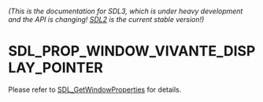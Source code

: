 ###### (This is the documentation for SDL3, which is under heavy development and the API is changing! [SDL2](https://wiki.libsdl.org/SDL2/) is the current stable version!)
# SDL_PROP_WINDOW_VIVANTE_DISPLAY_POINTER

Please refer to [SDL_GetWindowProperties](SDL_GetWindowProperties) for details.

